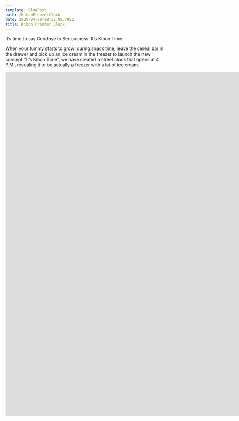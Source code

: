 ```yaml
---
template: BlogPost
path: /KibonFreezerClock
date: 2020-04-29T18:52:08.795Z
title: Kibon Freezer Clock
---
```

It’s time to say Goodbye to Seriousness. It’s Kibon Time.

When your tummy starts to growl during snack time, leave the cereal bar in the drawer and pick up an ice cream in the freezer to launch the new concept "It’s Kibon Time", we have created a street clock that opens at 4 P.M., revealing it to be actually a freezer with a lot of ice cream.



<iframe src="https://player.vimeo.com/video/134146755?color=ffffff&title=0&byline=0&portrait=0" width="1920" height="1080" frameborder="0" webkitallowfullscreen mozallowfullscreen allowfullscreen></iframe>